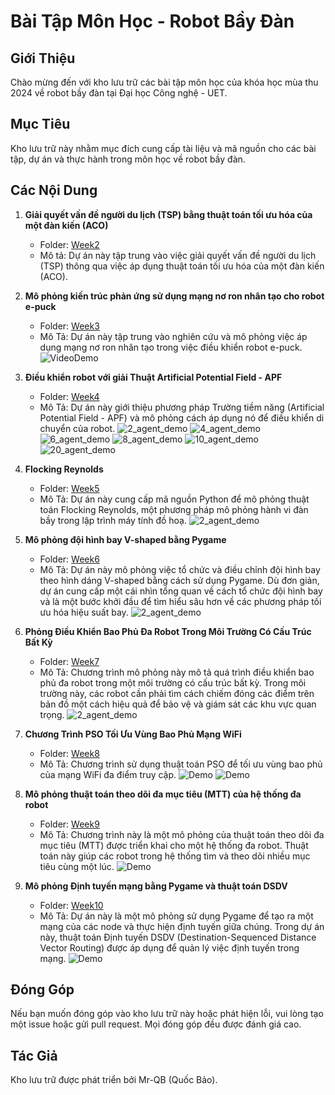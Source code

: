 # Bài Tập Môn Học - Robot Bầy Đàn

## Giới Thiệu

Chào mừng đến với kho lưu trữ các bài tập môn học của khóa học mùa thu 2024 về robot bầy đàn tại Đại học Công nghệ - UET. 

## Mục Tiêu

Kho lưu trữ này nhằm mục đích cung cấp tài liệu và mã nguồn cho các bài tập, dự án và thực hành trong môn học về robot bầy đàn. 

## Các Nội Dung
1. **Giải quyết vấn đề người du lịch (TSP) bằng thuật toán tối ưu hóa của một đàn kiến (ACO)**
    - Folder: [Week2](Week2)
    - Mô tả: Dự án này tập trung vào việc giải quyết vấn đề người du lịch (TSP) thông qua việc áp dụng thuật toán tối ưu hóa của một đàn kiến (ACO).

2. **Mô phỏng kiến trúc phản ứng sử dụng mạng nơ ron nhân tạo cho robot e-puck**
    - Folder: [Week3](Week3)
    - Mô Tả: Dự án này tập trung vào nghiên cứu và mô phỏng việc áp dụng mạng nơ ron nhân tạo trong việc điều khiển robot e-puck.
![VideoDemo](Week3\Demo\AnnDemo.gif)

3. **Điều khiển robot với giải Thuật Artificial Potential Field - APF**
    - Folder: [Week4](Week4)
    - Mô Tả: Dự án này giới thiệu phương pháp Trường tiềm năng (Artificial Potential Field - APF) và mô phỏng cách áp dụng nó để điều khiển di chuyển của robot.
![2_agent_demo](Week4\demo\2_agent.gif)
![4_agent_demo](Week4\demo\4_agent.gif)
![6_agent_demo](Week4\demo\6_agent.gif)
![8_agent_demo](Week4\demo\8_agent.gif)
![10_agent_demo](Week4\demo\10_agent.gif)
![20_agent_demo](Week4\demo\20_agent.gif)

4. **Flocking Reynolds**
    - Folder: [Week5](Week5)
    - Mô Tả: Dự án này cung cấp mã nguồn Python để mô phỏng thuật toán Flocking Reynolds, một phương pháp mô phỏng hành vi đàn bầy trong lập trình máy tính đồ hoạ.
![2_agent_demo](Week5\Demo\demo.gif)
5. **Mô phỏng đội hình bay V-shaped bằng Pygame**
    - Folder: [Week6](Week6)
    - Mô Tả: Dự án này mô phỏng việc tổ chức và điều chỉnh đội hình bay theo hình dáng V-shaped bằng cách sử dụng Pygame. Dù đơn giản, dự án cung cấp một cái nhìn tổng quan về cách tổ chức đội hình bay và là một bước khởi đầu để tìm hiểu sâu hơn về các phương pháp tối ưu hóa hiệu suất bay.
![2_agent_demo](Week6\demo\V-ShapeFormation.gif)

6. **Phỏng Điều Khiển Bao Phủ Đa Robot Trong Môi Trường Có Cấu Trúc Bất Kỳ**
    - Folder: [Week7](Week7)
    - Mô Tả: Chương trình mô phỏng này mô tả quá trình điều khiển bao phủ đa robot trong một môi trường có cấu trúc bất kỳ. Trong môi trường này, các robot cần phải tìm cách chiếm đóng các điểm trên bản đồ một cách hiệu quả để bảo vệ và giám sát các khu vực quan trọng.
![2_agent_demo](Week6\demo\V-ShapeFormation.gif)
7. **Chương Trình PSO Tối Ưu Vùng Bao Phủ Mạng WiFi**
    - Folder: [Week8](Week8)
    - Mô Tả: Chương trình sử dụng thuật toán PSO để tối ưu vùng bao phủ của mạng WiFi đa điểm truy cập.
![Demo](Week8/Demo/3_agent.gif)
![Demo](Week8/Demo/4_agent.gif)
9. **Mô phỏng thuật toán theo dõi đa mục tiêu (MTT) của hệ thống đa robot**
    - Folder: [Week9](Week9)
    - Mô Tả: Chương trình này là một mô phỏng của thuật toán theo dõi đa mục tiêu (MTT) được triển khai cho một hệ thống đa robot. Thuật toán này giúp các robot trong hệ thống tìm và theo dõi nhiều mục tiêu cùng một lúc.
![Demo](Week9/Demo/Multi-targetTrackingDemo.gif)
10. **Mô phỏng Định tuyến mạng bằng Pygame và thuật toán DSDV**
    - Folder: [Week10](Week10)
    - Mô Tả: Dự án này là một mô phỏng sử dụng Pygame để tạo ra một mạng của các node và thực hiện định tuyến giữa chúng. Trong dự án này, thuật toán Định tuyến DSDV (Destination-Sequenced Distance Vector Routing) được áp dụng để quản lý việc định tuyến trong mạng.
![Demo](Week10/Demo/DSDVDemo.gif)

## Đóng Góp

Nếu bạn muốn đóng góp vào kho lưu trữ này hoặc phát hiện lỗi, vui lòng tạo một issue hoặc gửi pull request. Mọi đóng góp đều được đánh giá cao.

## Tác Giả

Kho lưu trữ được phát triển bởi Mr-QB (Quốc Bảo).


